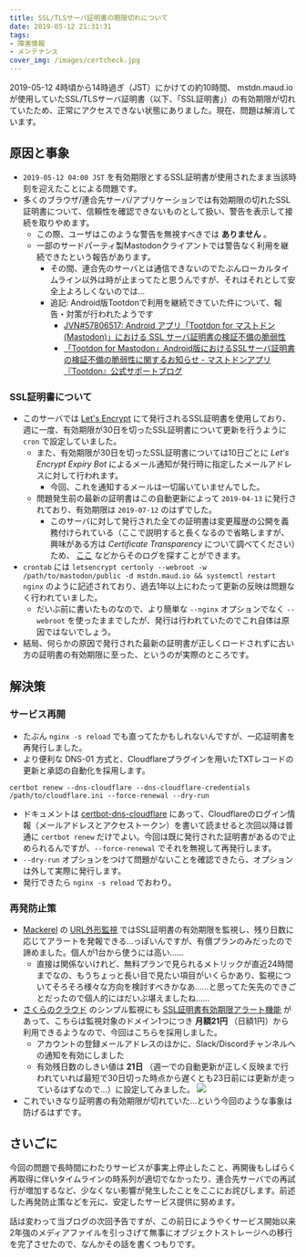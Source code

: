 ```yaml
---
title: SSL/TLSサーバ証明書の期限切れについて
date: 2019-05-12 21:31:31
tags:
- 障害情報
- メンテナンス
cover_img: /images/certcheck.jpg
---
```


2019-05-12 4時頃から14時過ぎ（JST）にかけての約10時間、 mstdn.maud.io が使用していたSSL/TLSサーバ証明書（以下、「SSL証明書」）の有効期限が切れていたため、正常にアクセスできない状態にありました。現在、問題は解消しています。

<!-- more -->

## 原因と事象

- `2019-05-12 04:00 JST` を有効期限とするSSL証明書が使用されたまま当該時刻を迎えたことによる問題です。
- 多くのブラウザ/連合先サーバ/アプリケーションでは有効期限の切れたSSL証明書について、信頼性を確認できないものとして扱い、警告を表示して接続を取りやめます。
    - この際、ユーザはこのような警告を無視すべきでは **ありません** 。
    - 一部のサードパーティ製Mastodonクライアントでは警告なく利用を継続できたという報告があります。
        - その間、連合先のサーバとは通信できないのでたぶんローカルタイムライン以外は時が止まってたと思うんですが、それはそれとして安全上よろしくないのでは…
        - 追記: Android版Tootdonで利用を継続できていた件について、報告・対策が行われたようです
            - [JVN#57806517: Android アプリ「Tootdon for マストドン(Mastodon)」における SSL サーバ証明書の検証不備の脆弱性](https://jvn.jp/jp/JVN57806517/index.html)
            - [「Tootdon for Mastodon」Android版におけるSSLサーバ証明書の検証不備の脆弱性に関するお知らせ - マストドンアプリ『Tootdon』公式サポートブログ](http://blog.mastodon-tootdon.com/entry/2019/05/20/204019)


### SSL証明書について

- このサーバでは [Let's Encrypt](https://letsencrypt.org/) にて発行されるSSL証明書を使用しており、週に一度、有効期限が30日を切ったSSL証明書について更新を行うように `cron` で設定していました。
    - また、有効期限が30日を切ったSSL証明書については10日ごとに *Let's Encrypt Expiry Bot* によるメール通知が発行時に指定したメールアドレスに対して行われます。
        - 今回、これを通知するメールは一切届いていませんでした。
    - 問題発生前の最新の証明書はこの自動更新によって `2019-04-13` に発行されており、有効期限は `2019-07-12` のはずでした。
        - このサーバに対して発行された全ての証明書は変更履歴の公開を義務付けられている（ここで説明すると長くなるので省略しますが、興味がある方は *Certificate Transparency* について調べてください）ため、 [ここ](https://crt.sh/?q=mstdn.maud.io) などからそのログを探すことができます。
- `crontab` には `letsencrypt certonly --webroot -w /path/to/mastodon/public -d mstdn.maud.io && systemctl restart nginx` のように記述されており、過去1年以上にわたって更新の反映は問題なく行われていました。
    - だいぶ前に書いたものなので、より簡単な `--nginx` オプションでなく `--webroot` を使ったままでしたが、発行は行われていたのでこれ自体は原因ではないでしょう。
- 結局、何らかの原因で発行された最新の証明書が正しくロードされずに古い方の証明書の有効期限に至った、というのが実際のところです。

## 解決策

### サービス再開

- たぶん `nginx -s reload` でも直ってたかもしれないんですが、一応証明書を再発行しました。
- より便利な DNS-01 方式と、Cloudflareプラグインを用いたTXTレコードの更新と承認の自動化を採用します。

```
certbot renew --dns-cloudflare --dns-cloudflare-credentials /path/to/cloudflare.ini --force-renewal --dry-run
```

- ドキュメントは [certbot-dns-cloudflare](https://certbot-dns-cloudflare.readthedocs.io/en/stable/) にあって、Cloudflareのログイン情報（メールアドレスとアクセストークン）を書いて読ませると次回以降は普通に `certbot renew` だけでよい。今回は既に発行された証明書があるので止められるんですが、`--force-renewal` でそれを無視して再発行します。
- `--dry-run` オプションをつけて問題がないことを確認できたら、オプションは外して実際に発行します。
- 発行できたら `nginx -s reload` でおわり。

### 再発防止策

- [Mackerel](https://mackerel.io) の [URL外形監視](https://mackerel.io/ja/docs/entry/external-monitoring) ではSSL証明書の有効期限を監視し、残り日数に応じてアラートを発報できる…っぽいんですが、有償プランのみだったので諦めました。個人が1台から使うには高い……
    - 直接は関係ないけれど、無料プランで見られるメトリックが直近24時間までなの、もうちょっと長い目で見たい項目がいくらかあり、監視についてそろそろ様々な方向を検討すべきかなあ……と思ってた矢先のできごとだったので個人的にはだいぶ堪えましたね……
- [さくらのクラウド](https://cloud.sakura.ad.jp/) のシンプル監視にも [SSL証明書有効期限アラート機能](https://manual.sakura.ad.jp/cloud/appliance/simplemonitor/#ssl) があって、こちらは監視対象のドメイン1つにつき **月額21円** （日額1円）から利用できるようなので、今回はこちらを採用しました。
    - アカウントの登録メールアドレスのほかに、Slack/Discordチャンネルへの通知を有効にしました
    - 有効残日数のしきい値は **21日** （週一での自動更新が正しく反映まで行われていれば最短で30日切った時点から遅くとも23日前には更新が走っているはずなので…）に設定してみました。
![](/images/certcheck.jpg)
- これでいきなり証明書の有効期限が切れていた…という今回のような事象は防げるはずです。

## さいごに

今回の問題で長時間にわたりサービスが事実上停止したこと、再開後もしばらく再取得に伴いタイムラインの時系列が適切でなかったり、連合先サーバでの再試行が増加するなど、少なくない影響が発生したことをここにお詫びします。前述した再発防止策などを元に、安定したサービス提供に努めます。

話は変わって当ブログの次回予告ですが、この前日にようやくサービス開始以来2年強のメディアファイルを引っさげて無事にオブジェクトストレージへの移行を完了させたので、なんかその話を書くつもりです。
